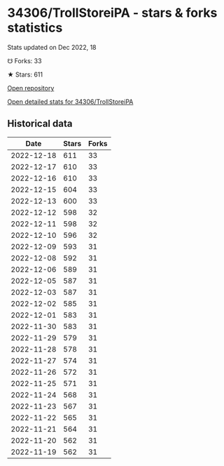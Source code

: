 # 34306/TrollStoreiPA - stars & forks statistics

Stats updated on Dec 2022, 18

☋ Forks: 33

★ Stars: 611

[Open repository](https://github.com/34306/TrollStoreiPA)

[Open detailed stats for 34306/TrollStoreiPA](https://reviewgithub.com/rep/34306/TrollStoreiPA)

## Historical data
| Date | Stars | Forks |
|------|-------|-------|
| 2022-12-18 | 611 | 33 | 
| 2022-12-17 | 610 | 33 | 
| 2022-12-16 | 610 | 33 | 
| 2022-12-15 | 604 | 33 | 
| 2022-12-13 | 600 | 33 | 
| 2022-12-12 | 598 | 32 | 
| 2022-12-11 | 598 | 32 | 
| 2022-12-10 | 596 | 32 | 
| 2022-12-09 | 593 | 31 | 
| 2022-12-08 | 592 | 31 | 
| 2022-12-06 | 589 | 31 | 
| 2022-12-05 | 587 | 31 | 
| 2022-12-03 | 587 | 31 | 
| 2022-12-02 | 585 | 31 | 
| 2022-12-01 | 583 | 31 | 
| 2022-11-30 | 583 | 31 | 
| 2022-11-29 | 579 | 31 | 
| 2022-11-28 | 578 | 31 | 
| 2022-11-27 | 574 | 31 | 
| 2022-11-26 | 572 | 31 | 
| 2022-11-25 | 571 | 31 | 
| 2022-11-24 | 568 | 31 | 
| 2022-11-23 | 567 | 31 | 
| 2022-11-22 | 565 | 31 | 
| 2022-11-21 | 564 | 31 | 
| 2022-11-20 | 562 | 31 | 
| 2022-11-19 | 562 | 31 | 

